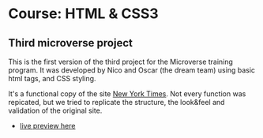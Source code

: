 # Course: HTML & CSS3
## Third microverse project

This is the first version of the third project for the Microverse training program.
It was developed by Nico and Oscar (the dream team) using basic html tags, and CSS styling.

It's a functional copy of the site [New York Times](https://www.nytimes.com/2014/03/18/science/space/detection-of-waves-in-space-buttresses-landmark-theory-of-big-bang.html?_r=0). Not every function was
repicated, but we tried to replicate the structure, the look&feel and validation of the
original site.

* [live preview here](https://nicolasmarino99.github.io/New-York-Times-article-page-clone/)
